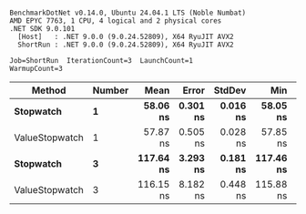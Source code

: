 ```

BenchmarkDotNet v0.14.0, Ubuntu 24.04.1 LTS (Noble Numbat)
AMD EPYC 7763, 1 CPU, 4 logical and 2 physical cores
.NET SDK 9.0.101
  [Host]   : .NET 9.0.0 (9.0.24.52809), X64 RyuJIT AVX2
  ShortRun : .NET 9.0.0 (9.0.24.52809), X64 RyuJIT AVX2

Job=ShortRun  IterationCount=3  LaunchCount=1  
WarmupCount=3  

```
| Method         | Number | Mean      | Error    | StdDev   | Min       | Max       | Allocated |
|--------------- |------- |----------:|---------:|---------:|----------:|----------:|----------:|
| **Stopwatch**      | **1**      |  **58.06 ns** | **0.301 ns** | **0.016 ns** |  **58.05 ns** |  **58.08 ns** |         **-** |
| ValueStopwatch | 1      |  57.87 ns | 0.505 ns | 0.028 ns |  57.85 ns |  57.90 ns |         - |
| **Stopwatch**      | **3**      | **117.64 ns** | **3.293 ns** | **0.181 ns** | **117.46 ns** | **117.82 ns** |         **-** |
| ValueStopwatch | 3      | 116.15 ns | 8.182 ns | 0.448 ns | 115.88 ns | 116.66 ns |         - |

